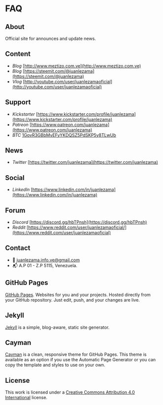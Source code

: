 # FAQ



## About

Official site for announces and update news.



## Content

- *Blog* [http://www.meztizo.com.ve](http://www.meztizo.com.ve)
- *Blog* [https://steemit.com/@juanlezama](https://steemit.com/@juanlezama)
- *Vlog* [http://youtube.com/user/juanlezamaoficial](http://youtube.com/user/juanlezamaoficial)



## Support

- *Kickstarter* [https://www.kickstarter.com/profile/juanlezama](https://www.kickstarter.com/profile/juanlezama)
- *Patreon* [https://www.patreon.com/juanlezama](https://www.patreon.com/juanlezama)
- *BTC* [1GovR3GBbMvEFyYKDQSZ5PdSKP5y8TLwUb](1GovR3GBbMvEFyYKDQSZ5PdSKP5y8TLwUb)



## News

- *Twitter* [https://twitter.com/juanlezama](https://twitter.com/juanlezama)


## Social

- *LinkedIn* [https://www.linkedin.com/in/juanlezama](https://www.linkedin.com/in/juanlezama)



## Forum

- *Discord* [https://discord.gg/hbTPnsh](https://discord.gg/hbTPnsh)
- *Reddit* [https://www.reddit.com/user/juanlezamaoficial/](https://www.reddit.com/user/juanlezamaoficial)


## Contact

- :e-mail: juanlezama.info.ve@gmail.com
- :mailbox_with_mail: A.P 01 - Z.P 5115, Venezuela.



## GitHub Pages

[GitHub Pages](https://pages.github.com). Websites for you and your projects. Hosted directly from your GitHub repository. Just edit, push, and your changes are live.



## Jekyll

[Jekyll](https://jekyllrb.com) is a simple, blog-aware, static site generator.



## Cayman

[Cayman](https://github.com/jasonlong/cayman-theme) is a clean, responsive theme for GitHub Pages. This theme is available as an option if you use the Automatic Page Generator or you can copy the template and styles to use on your own.



## License

This work is licensed under a [Creative Commons Attribution 4.0 International](http://creativecommons.org/licenses/by/4.0/) license.
